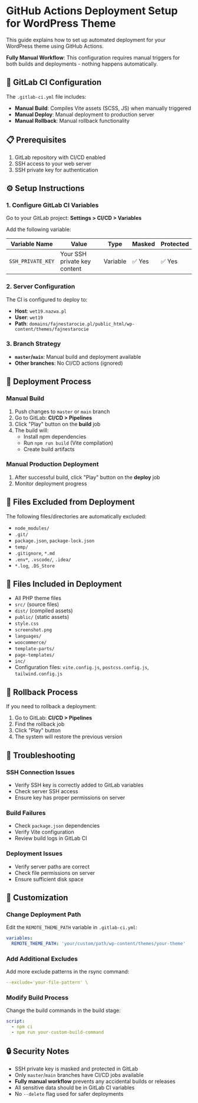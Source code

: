 # GitHub Actions Deployment Setup for WordPress Theme

This guide explains how to set up automated deployment for your WordPress theme using GitHub Actions.

**Fully Manual Workflow**: This configuration requires manual triggers for both builds and deployments - nothing happens automatically.

## 🔧 GitLab CI Configuration

The `.gitlab-ci.yml` file includes:

- **Manual Build**: Compiles Vite assets (SCSS, JS) when manually triggered
- **Manual Deploy**: Manual deployment to production server
- **Manual Rollback**: Manual rollback functionality

## 📋 Prerequisites

1. GitLab repository with CI/CD enabled
2. SSH access to your web server
3. SSH private key for authentication

## ⚙️ Setup Instructions

### 1. Configure GitLab CI Variables

Go to your GitLab project: **Settings > CI/CD > Variables**

Add the following variable:

| Variable Name     | Value                        | Type     | Masked | Protected |
| ----------------- | ---------------------------- | -------- | ------ | --------- |
| `SSH_PRIVATE_KEY` | Your SSH private key content | Variable | ✅ Yes | ✅ Yes    |

### 2. Server Configuration

The CI is configured to deploy to:

- **Host**: `wet19.nazwa.pl`
- **User**: `wet19`
- **Path**: `domains/fajnestarocie.pl/public_html/wp-content/themes/fajnestarocie`

### 3. Branch Strategy

- **`master`/`main`**: Manual build and deployment available
- **Other branches**: No CI/CD actions (ignored)

## 🚀 Deployment Process

### Manual Build

1. Push changes to `master` or `main` branch
2. Go to GitLab: **CI/CD > Pipelines**
3. Click "Play" button on the **build** job
4. The build will:
   - Install npm dependencies
   - Run `npm run build` (Vite compilation)
   - Create build artifacts

### Manual Production Deployment

1. After successful build, click "Play" button on the **deploy** job
2. Monitor deployment progress

## 📁 Files Excluded from Deployment

The following files/directories are automatically excluded:

- `node_modules/`
- `.git/`
- `package.json`, `package-lock.json`
- `temp/`
- `.gitignore`, `*.md`
- `.env*`, `.vscode/`, `.idea/`
- `*.log`, `.DS_Store`

## 📁 Files Included in Deployment

- All PHP theme files
- `src/` (source files)
- `dist/` (compiled assets)
- `public/` (static assets)
- `style.css`
- `screenshot.png`
- `languages/`
- `woocommerce/`
- `template-parts/`
- `page-templates/`
- `inc/`
- Configuration files: `vite.config.js`, `postcss.config.js`, `tailwind.config.js`

## 🔄 Rollback Process

If you need to rollback a deployment:

1. Go to GitLab: **CI/CD > Pipelines**
2. Find the rollback job
3. Click "Play" button
4. The system will restore the previous version

## 🐛 Troubleshooting

### SSH Connection Issues

- Verify SSH key is correctly added to GitLab variables
- Check server SSH access
- Ensure key has proper permissions on server

### Build Failures

- Check `package.json` dependencies
- Verify Vite configuration
- Review build logs in GitLab CI

### Deployment Issues

- Verify server paths are correct
- Check file permissions on server
- Ensure sufficient disk space

## 📝 Customization

### Change Deployment Path

Edit the `REMOTE_THEME_PATH` variable in `.gitlab-ci.yml`:

```yaml
variables:
  REMOTE_THEME_PATH: 'your/custom/path/wp-content/themes/your-theme'
```

### Add Additional Excludes

Add more exclude patterns in the rsync command:

```yaml
--exclude='your-file-pattern' \
```

### Modify Build Process

Change the build commands in the build stage:

```yaml
script:
  - npm ci
  - npm run your-custom-build-command
```

## 🔒 Security Notes

- SSH private key is masked and protected in GitLab
- Only `master`/`main` branches have CI/CD jobs available
- **Fully manual workflow** prevents any accidental builds or releases
- All sensitive data should be in GitLab CI variables
- No `--delete` flag used for safer deployments
